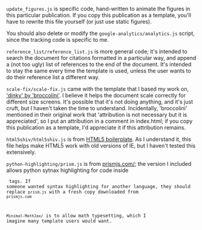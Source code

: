 `update_figures.js` is specific code, hand-written to animate the figures in this particular publication. If you copy this publication as a template, you'll have to rewrite this file yourself (or just use static figures).

You should also delete or modify the `google-analytics/analytics.js` script, since the tracking code is specific to me.

`reference_list/reference_list.js` is more general code; it's intended to search the document for citations formatted in a particular way, and append a (not too ugly) list of references to the end of the document. It's intended to stay the same every time the template is used, unless the user wants to do their reference list a different way.

`scale-fix/scale-fix.js` came with the template that I based my work on, ['dinky' by 'broccolini'](https://github.com/broccolini/dinky). I believe it helps the document scale correctly for different size screens. It's possible that it's not doing anything, and it's just cruft, but I haven't taken the time to understand. Incidentally, 'broccolini' mentioned in their original work that 'attribution is not necessary but it is appreciated', so I put an attribution in a comment in index.html; if you copy this publication as a template, I'd appreciate it if this attribution remains.

`html5shiv/html5shiv.js` is from [HTML5 boilerplate](https://html5boilerplate.com/). As I understand it, this file helps make HTML5 work with old versions of IE, but I haven't tested this extensively.

`python-highlighting/prism.js` is from [prismjs.com/](http://prismjs.com/); the version I included allows python sytnax highlighting for code inside <pre><code> tags. If someone wanted syntax highlighting for another language, they should replace `prism.js` with a fresh copy downloaded from `prismjs.com`

`Minimal-MathJax/` is to allow math typesetting, which I imagine many template users would want.
